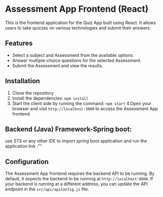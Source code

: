 # Assessment App Frontend (React)

This is the frontend application for the Quiz App built using React. It allows users to take quizzes on various technologies and submit their answers.

## Features

- Select a subject and Assessment from the available options.
- Answer multiple-choice questions for the selected Assessment.
- Submit the Assessment and view the results.

## Installation

1. Clone the repository
2. Install the dependencies: `npm install`
3. Start the client side by running the command: `npm start`
4.Open your browser and visit `http://localhost:3000` to access the Assessment App frontend.

## Backend (Java) Framework-Spring boot:
use STS or any other IDE to import spring boot application and run the application 
link :""

## Configuration

The Assessment App frontend requires the backend API to be running. By default, it expects the backend to be running at `http://localhost:8080`. If your backend is running at a different address, you can update the API endpoint in the `src/api/apiConfig.js` file.





